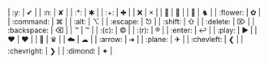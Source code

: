 
| :y:         | ✔ |
| :n:         | ✘ |
| :*:         | ✱ |
| :+:         | ✚ |
| :x:         | × |
| :apple:     |  |
| :horse:     | ♞ |
| :flower:    | ✿ |
| :command:   | ⌘ |
| :alt:       | ⌥ |
| :escape:    | ⎋ |
| :shift:     | ⇧ |
| :delete:    | ⌦ |
| :backspace: | ⌫ |
| :tm:        | ™ |
| :(c):       | © |
| :(r):       | ® |
| :enter:     | ↩ |
| :play:      | ► |
| :heart:     | ❤ |
| :crown:     | ♛ |
| :cloud:     | ☁ |
| :arrow:     | ➜ |
| :plane:     | ✈ |
| :chevleft:  | ❮ |
| :chevright: | ❯ |
| :dimond:    | ✦ |